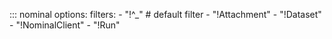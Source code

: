 ::: nominal
    options:
      filters:
      - "!^_" # default filter
      - "!Attachment"
      - "!Dataset"
      - "!NominalClient"
      - "!Run"

<!--
  Eventually we can use `summary` over `filters` when it moves from Sponsors only to GA:
  https://mkdocstrings.github.io/python/usage/configuration/members/#summary
-->
